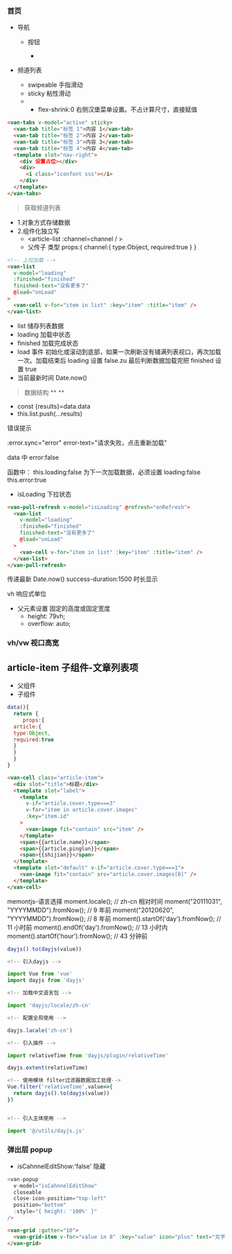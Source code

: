 ### 首页

- <van-nav-bar/> 导航

  - <van-button slot='title' round/>按钮
    - <i slot='icon' class='iconfont search'></i>

- 频道列表
  - swipeable 手指滑动
  - sticky 粘性滑动
  - - flex-shrink:0 右侧汉堡菜单设置。不占计算尺寸，直接赋值

```html
<van-tabs v-model="active" sticky>
  <van-tab title="标签 1">内容 1</van-tab>
  <van-tab title="标签 2">内容 2</van-tab>
  <van-tab title="标签 3">内容 3</van-tab>
  <van-tab title="标签 4">内容 4</van-tab>
  <template slot="nav-right">
    <div 设置占位></div>
    <div>
      <i class="iconfont sss"></i>
    </div>
  </template>
</van-tabs>
```

> 获取频道列表

- 1.对象方式存储数据
- 2.组件化独立写
  - <article-list :channel=channel / >
  - 父传子 类型 props:{
    channel:{
    type:Obiject,
    required:true
    }
    }

```html
<!-- 上拉加载 -->
<van-list
  v-model="loading"
  :finished="finished"
  finished-text="没有更多了"
  @load="onLoad"
>
  <van-cell v-for="item in list" :key="item" :title="item" />
</van-list>
```

- list 储存列表数据
- loading 加载中状态
- finished 加载完成状态
- load 事件 初始化或滚动到底部，如果一次刷新没有铺满列表视口，再次加载一次。加载结束后 loading 设置 false.zu 最后判断数据加载完把 finished 设置 true
- 当前最新时间 Date.now()

> 数据结构 \*\* \*\*

- const {results}=data.data
- this.list.push(...results)

错误提示

:error.sync="error"
error-text="请求失败，点击重新加载"

data 中 error:false

函数中：
this.loading:false 为下一次加载数据，必须设置 loading:false
this.error:true

<!-- 下拉加载 -->

- isLoading 下拉状态

```html
<van-pull-refresh v-model="isLoading" @refresh="onRefresh">
  <van-list
    v-model="loading"
    :finished="finished"
    finished-text="没有更多了"
    @load="onLoad"
  >
    <van-cell v-for="item in list" :key="item" :title="item" />
  </van-list>
</van-pull-refresh>
```

传递最新 Date.now()
success-duration:1500 时长显示

<!-- 视口滚动 VH视口高-->

vh 响应式单位

- 父元素设置
  固定的高度或固定宽度
  - height: 79vh;
  - overflow: auto;

### vh/vw 视口高宽

## article-item 子组件-文章列表项

- 父组件 <article-item  :article:article />
- 子组件

```js
data(){
  return {
     props:{
  article:{
  type:Object,
  required:true
  }
  }
  }
}
```

```html
<van-cell class="article-item">
  <div slot="title">标题</div>
  <template slot="label">
    <template
      v-if="article.cover.type===3"
      v-for="item in article.cover.images"
      :key="item.id"
    >
      <van-image fit="contain" src="item" />
    </template>
    <span>{{article.name}}</span>
    <span>{{article.pinglun}}</span>
    <span>{{shijian}}</span>
  </template>
  <template slot="default" v-if="article.cover.type===1">
    <van-image fit="contain" src="article.cover.images[0]" />
  </template>
</van-cell>
```

memontjs-语言选择 moment.locale(); // zh-cn
相对时间
moment("20111031", "YYYYMMDD").fromNow(); // 9 年前
moment("20120620", "YYYYMMDD").fromNow(); // 8 年前
moment().startOf('day').fromNow(); // 11 小时前
moment().endOf('day').fromNow(); // 13 小时内
moment().startOf('hour').fromNow(); // 43 分钟前

```js
dayjs().to(dayjs(value))

<!-- 引入dayjs -->

import Vue from 'vue'
import dayjs from 'dayjs'

<!-- 加载中文语言包 -->

import 'dayjs/locale/zh-cn'

<!-- 配置全局使用 -->

dayjs.lacale('zh-cn')

<!-- 引入插件 -->

import relativeTime from 'dayjs/plugin/relativeTime'

dayjs.extent(relativeTime)

<!-- 使用模块 filter过滤器数据加工处理-->
Vue.filter('relativeTime',value=>{
  return dayjs().to(dayjs(value))
})


<!-- 引入主体使用 -->

import '@/utils/dayjs.js'
```

### 弹出层 popup

- isCahnnelEditShow:'false' 隐藏

```js
<van-popup
  v-model="isCahnnelEditShow"
  closeable
  close-icon-position="top-left"
  position="bottom"
  :style="{ height: '100%' }"
/>
```

<!-- 宫格 -->

```html
<van-grid :gutter="10">
  <van-grid-item v-for="value in 8" :key="value" icon="plus" text="文字" />
</van-grid>
```

